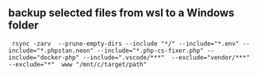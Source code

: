 ## backup selected files from wsl to a Windows folder

``` rsync -zarv  --prune-empty-dirs --include "*/" --include="*.env" --include="*.phpstan.neon" --include="*.php-cs-fixer.php" --include="docker-php" --include=".vscode/***"  --exclude="vendor/***"  --exclude="*"  www "/mnt/c/target/path"```
